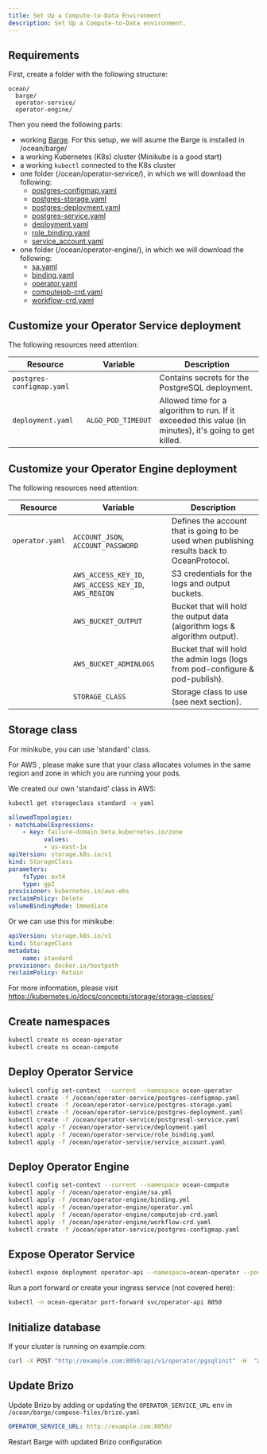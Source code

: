 ```yaml
---
title: Set Up a Compute-to-Data Environment
description: Set Up a Compute-to-Data environment.
---
```



## Requirements


First, create a folder with the following structure:

```text
ocean/
  barge/
  operator-service/
  operator-engine/
```

Then you need the following parts:

- working [Barge](https://github.com/oceanprotocol/barge). For this setup, we will asume the Barge is installed in /ocean/barge/
- a working Kubernetes (K8s) cluster (Minikube is a good start)
- a working `kubectl` connected to the K8s cluster
- one folder (/ocean/operator-service/), in which we will download the following:
    - [postgres-configmap.yaml](https://raw.githubusercontent.com/oceanprotocol/operator-service/develop/deploy_on_k8s/postgres-configmap.yaml)
    - [postgres-storage.yaml](https://raw.githubusercontent.com/oceanprotocol/operator-service/develop/deploy_on_k8s/postgres-storage.yaml)
    - [postgres-deployment.yaml](https://raw.githubusercontent.com/oceanprotocol/operator-service/develop/deploy_on_k8s/postgres-deployment.yaml)
    - [postgres-service.yaml](https://raw.githubusercontent.com/oceanprotocol/operator-service/develop/deploy_on_k8s/postgresql-service.yaml)
    - [deployment.yaml](https://raw.githubusercontent.com/oceanprotocol/operator-service/develop/deploy_on_k8s/deployment.yaml)
    - [role_binding.yaml](https://raw.githubusercontent.com/oceanprotocol/operator-service/develop/deploy_on_k8s/role_binding.yaml)
    - [service_account.yaml](https://raw.githubusercontent.com/oceanprotocol/operator-service/develop/deploy_on_k8s/service_account.yaml)
- one folder (/ocean/operator-engine/), in which we will download the following:
    - [sa.yaml](https://raw.githubusercontent.com/oceanprotocol/operator-engine/develop/k8s_install/sa.yml)
    - [binding.yaml](https://raw.githubusercontent.com/oceanprotocol/operator-engine/develop/k8s_install/binding.yml)
    - [operator.yaml](https://raw.githubusercontent.com/oceanprotocol/operator-engine/develop/k8s_install/operator.yml)        
    - [computejob-crd.yaml](https://raw.githubusercontent.com/oceanprotocol/operator-engine/develop/k8s_install/computejob-crd.yaml)
    - [workflow-crd.yaml](https://raw.githubusercontent.com/oceanprotocol/operator-engine/develop/k8s_install/workflow-crd.yaml)    

## Customize your Operator Service deployment


The following resources need attention:

| Resource                  | Variable           | Description                                                                                            |
| ------------------------- | ------------------ | ------------------------------------------------------------------------------------------------------ |
| `postgres-configmap.yaml` |                    | Contains secrets for the PostgreSQL deployment.                                                        |
| `deployment.yaml`         | `ALGO_POD_TIMEOUT` | Allowed time for a algorithm to run. If it exceeded this value (in minutes), it's going to get killed. |

## Customize your Operator Engine deployment

The following resources need attention:

| Resource        | Variable                                               | Description                                                                                 |
| --------------- | ------------------------------------------------------ | ------------------------------------------------------------------------------------------- |
| `operator.yaml` | `ACCOUNT_JSON`, `ACCOUNT_PASSWORD`                     | Defines the account that is going to be used when publishing results back to OceanProtocol. |
|                 | `AWS_ACCESS_KEY_ID`, `AWS_ACCESS_KEY_ID`, `AWS_REGION` | S3 credentials for the logs and output buckets.                                             |
|                 | `AWS_BUCKET_OUTPUT`                                    | Bucket that will hold the output data (algorithm logs & algorithm output).                  |
|                 | `AWS_BUCKET_ADMINLOGS`                                 | Bucket that will hold the admin logs (logs from pod-configure & pod-publish).               |
|                 | `STORAGE_CLASS`                                        | Storage class to use (see next section).                                                    |

## Storage class

For minikube, you can use 'standard' class.

For AWS , please make sure that your class allocates volumes in the same region and zone in which you are running your pods.

We created our own 'standard' class in AWS:


```bash
kubectl get storageclass standard -o yaml
```

```yaml
allowedTopologies:
- matchLabelExpressions:
    - key: failure-domain.beta.kubernetes.io/zone
          values:
          - us-east-1a
apiVersion: storage.k8s.io/v1
kind: StorageClass
parameters:
    fsType: ext4
    type: gp2
provisioner: kubernetes.io/aws-ebs
reclaimPolicy: Delete
volumeBindingMode: Immediate
```

Or we can use this for minikube:

```yaml
apiVersion: storage.k8s.io/v1
kind: StorageClass
metadata:
    name: standard
provisioner: docker.io/hostpath
reclaimPolicy: Retain
```    
    
For more information, please visit https://kubernetes.io/docs/concepts/storage/storage-classes/
    
## Create namespaces

```bash
kubectl create ns ocean-operator
kubectl create ns ocean-compute
```


## Deploy Operator Service

```bash
kubectl config set-context --current --namespace ocean-operator
kubectl create -f /ocean/operator-service/postgres-configmap.yaml
kubectl create -f /ocean/operator-service/postgres-storage.yaml
kubectl create -f /ocean/operator-service/postgres-deployment.yaml
kubectl create -f /ocean/operator-service/postgresql-service.yaml
kubectl apply -f /ocean/operator-service/deployment.yaml
kubectl apply -f /ocean/operator-service/role_binding.yaml
kubectl apply -f /ocean/operator-service/service_account.yaml
```


## Deploy Operator Engine

```bash
kubectl config set-context --current --namespace ocean-compute
kubectl apply -f /ocean/operator-engine/sa.yml
kubectl apply -f /ocean/operator-engine/binding.yml
kubectl apply -f /ocean/operator-engine/operator.yml
kubectl apply -f /ocean/operator-engine/computejob-crd.yaml
kubectl apply -f /ocean/operator-engine/workflow-crd.yaml
kubectl create -f /ocean/operator-service/postgres-configmap.yaml
```


## Expose Operator Service

```bash
kubectl expose deployment operator-api --namespace=ocean-operator --port=8050
```


Run a port forward or create your ingress service (not covered here):

```bash
kubectl -n ocean-operator port-forward svc/operator-api 8050
```

## Initialize database

If your cluster is running on example.com:

```bash
curl -X POST "http://example.com:8050/api/v1/operator/pgsqlinit" -H  "accept: application/json"
```


## Update Brizo

Update Brizo by adding or updating the `OPERATOR_SERVICE_URL` env  in `/ocean/barge/compose-files/brizo.yaml`

```yaml
OPERATOR_SERVICE_URL: http://example.com:8050/
```

Restart Barge with updated Brizo configuration
